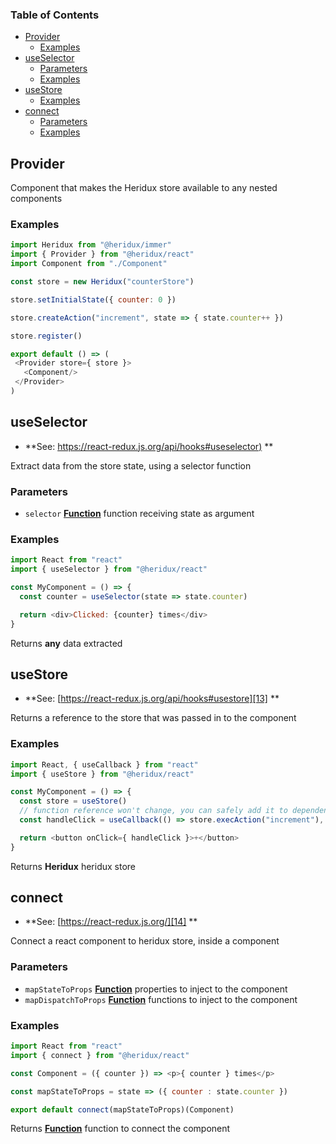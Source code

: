 <!-- Generated by documentation.js. Update this documentation by updating the source code. -->

### Table of Contents

-   [Provider][1]
    -   [Examples][2]
-   [useSelector][3]
    -   [Parameters][4]
    -   [Examples][5]
-   [useStore][6]
    -   [Examples][7]
-   [connect][8]
    -   [Parameters][9]
    -   [Examples][10]

## Provider

Component that makes the Heridux store available to any nested components

### Examples

```javascript
import Heridux from "@heridux/immer"
import { Provider } from "@heridux/react"
import Component from "./Component"

const store = new Heridux("counterStore")

store.setInitialState({ counter: 0 })

store.createAction("increment", state => { state.counter++ })

store.register()

export default () => (
 <Provider store={ store }>
   <Component/>
 </Provider>
)
```

## useSelector

-   **See: [https://react-redux.js.org/api/hooks#useselector)][11]
    **

Extract data from the store state, using a selector function

### Parameters

-   `selector` **[Function][12]** function receiving state as argument

### Examples

```javascript
import React from "react"
import { useSelector } from "@heridux/react"

const MyComponent = () => {
  const counter = useSelector(state => state.counter)

  return <div>Clicked: {counter} times</div>
}
```

Returns **any** data extracted

## useStore

-   **See: [https://react-redux.js.org/api/hooks#usestore][13]
    **

Returns a reference to the store that was passed in to the <Provider> component

### Examples

```javascript
import React, { useCallback } from "react"
import { useStore } from "@heridux/react"

const MyComponent = () => {
  const store = useStore()
  // function reference won't change, you can safely add it to dependencies
  const handleClick = useCallback(() => store.execAction("increment"), [store])

  return <button onClick={ handleClick }>+</button>
}
```

Returns **Heridux** heridux store

## connect

-   **See: [https://react-redux.js.org/][14]
    **

Connect a react component to heridux store, inside a <Provider> component

### Parameters

-   `mapStateToProps` **[Function][12]** properties to inject to the component
-   `mapDispatchToProps` **[Function][12]** functions to inject to the component

### Examples

```javascript
import React from "react"
import { connect } from "@heridux/react"

const Component = ({ counter }) => <p>{ counter } times</p>

const mapStateToProps = state => ({ counter : state.counter })

export default connect(mapStateToProps)(Component)
```

Returns **[Function][12]** function to connect the component

[1]: #provider

[2]: #examples

[3]: #useselector

[4]: #parameters

[5]: #examples-1

[6]: #usestore

[7]: #examples-2

[8]: #connect

[9]: #parameters-1

[10]: #examples-3

[11]: <https://react-redux.js.org/api/hooks#useselector)>

[12]: https://developer.mozilla.org/docs/Web/JavaScript/Reference/Statements/function

[13]: https://react-redux.js.org/api/hooks#usestore

[14]: https://react-redux.js.org/

